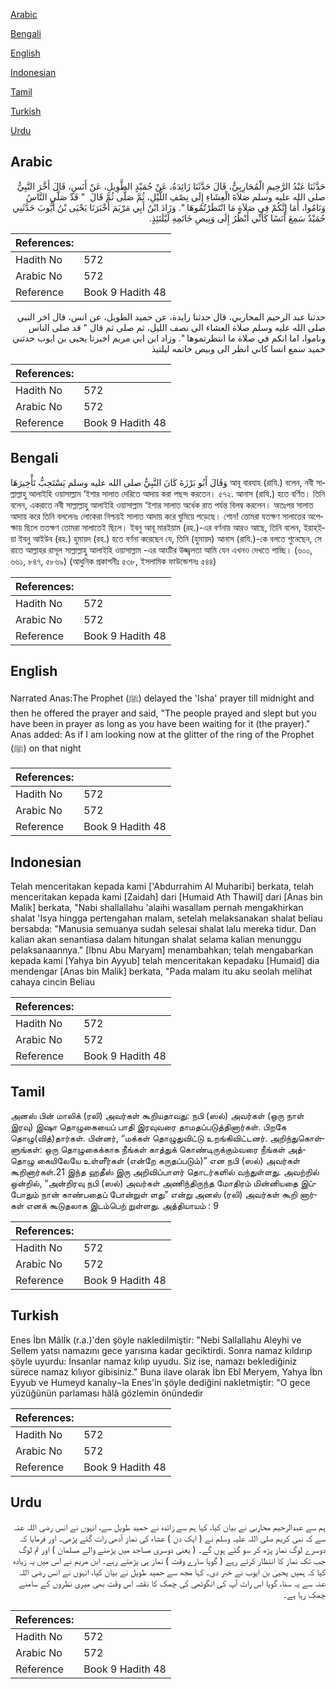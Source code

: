 [Arabic](#arabic)

[Bengali](#bengali)

[English](#english)

[Indonesian](#indonesian)

[Tamil](#tamil)

[Turkish](#turkish)

[Urdu](#urdu)

## Arabic


<div dir="rtl" lang="ar" style={{fontSize:'larger',backgroundColor:'#f8f9fa',padding:20}}>
حَدَّثَنَا عَبْدُ الرَّحِيمِ الْمُحَارِبِيُّ، قَالَ حَدَّثَنَا زَائِدَةُ، عَنْ حُمَيْدٍ الطَّوِيلِ، عَنْ أَنَسٍ، قَالَ أَخَّرَ النَّبِيُّ صلى الله عليه وسلم صَلاَةَ الْعِشَاءِ إِلَى نِصْفِ اللَّيْلِ، ثُمَّ صَلَّى ثُمَّ قَالَ ‏ "‏ قَدْ صَلَّى النَّاسُ وَنَامُوا، أَمَا إِنَّكُمْ فِي صَلاَةٍ مَا انْتَظَرْتُمُوهَا ‏"‏‏.‏ وَزَادَ ابْنُ أَبِي مَرْيَمَ أَخْبَرَنَا يَحْيَى بْنُ أَيُّوبَ حَدَّثَنِي حُمَيْدٌ سَمِعَ أَنَسًا كَأَنِّي أَنْظُرُ إِلَى وَبِيصِ خَاتَمِهِ لَيْلَتَئِذٍ‏.‏
</div>
<div style={{backgroundColor:'#f8f9fa',padding:20, marginBottom: 10}}><table> <thead> <tr> <th>References:</th> <th></th> </tr> </thead> <tbody><tr><td>Hadith No</td><td>572</td></tr><tr><td>Arabic No</td><td>572</td></tr><tr><td>Reference</td><td>Book 9 Hadith 48</td></tr></tbody></table></div>


<div dir="rtl" lang="ar" style={{fontSize:'larger',backgroundColor:'#f8f9fa',padding:20}}>
حدثنا عبد الرحيم المحاربي، قال حدثنا زايدة، عن حميد الطويل، عن انس، قال اخر النبي صلى الله عليه وسلم صلاة العشاء الى نصف الليل، ثم صلى ثم قال " قد صلى الناس وناموا، اما انكم في صلاة ما انتظرتموها ". وزاد ابن ابي مريم اخبرنا يحيى بن ايوب حدثني حميد سمع انسا كاني انظر الى وبيص خاتمه ليلتيذ
</div>
<div style={{backgroundColor:'#f8f9fa',padding:20, marginBottom: 10}}><table> <thead> <tr> <th>References:</th> <th></th> </tr> </thead> <tbody><tr><td>Hadith No</td><td>572</td></tr><tr><td>Arabic No</td><td>572</td></tr><tr><td>Reference</td><td>Book 9 Hadith 48</td></tr></tbody></table></div>

## Bengali


<div dir="ltr" lang="bn" style={{fontSize:'larger',backgroundColor:'#f8f9fa',padding:20}}>
وَقَالَ أَبُو بَرْزَةَ كَانَ النَّبِيُّ صلى الله عليه وسلم يَسْتَحِبُّ تَأْخِيرَهَا আবূ বারযাহ (রাযি.) বলেন, নবী সাল্লাল্লাহু আলাইহি ওয়াসাল্লাম ‘ইশার সালাত দেরিতে আদায় করা পছন্দ করতেন। ৫৭২. আনাস (রাযি.) হতে বর্ণিত। তিনি বলেন, একরাতে নবী সাল্লাল্লাহু আলাইহি ওয়াসাল্লাম ‘ইশার সালাত অর্ধেক রাত পর্যন্ত বিলম্ব করলেন। অতঃপর সালাত আদায় করে তিনি বললেনঃ লোকেরা নিশ্চয়ই সালাত আদায় করে ঘুমিয়ে পড়েছে। শোন! তোমরা যতক্ষণ সালাতের অপেক্ষায় ছিলে ততক্ষণ তোমরা সালাতেই ছিলে। ইবনু আবূ মারইয়াম (রহ.)-এর বর্ণনায় আরও আছে, তিনি বলেন, ইয়াহ্ইয়া ইবনু আইউব (রহ.) হুমায়দ (রহ.) হতে বর্ণনা করেছেন যে, তিনি (হুমায়দ) আনাস (রাযি.)-কে বলতে শুনেছেন, সে রাতে আল্লাহর রাসূল সাল্লাল্লাহু আলাইহি ওয়াসাল্লাম -এর আংটির উজ্জ্বলতা আমি যেন এখনও দেখতে পাচ্ছি। (৬০০, ৬৬১, ৮৪৭, ৫৮৬৯) (আধুনিক প্রকাশনীঃ ৫৩৮, ইসলামিক ফাউন্ডেশনঃ ৫৪৪)
</div>
<div style={{backgroundColor:'#f8f9fa',padding:20, marginBottom: 10}}><table> <thead> <tr> <th>References:</th> <th></th> </tr> </thead> <tbody><tr><td>Hadith No</td><td>572</td></tr><tr><td>Arabic No</td><td>572</td></tr><tr><td>Reference</td><td>Book 9 Hadith 48</td></tr></tbody></table></div>

## English


<div dir="ltr" lang="en" style={{fontSize:'larger',backgroundColor:'#f8f9fa',padding:20}}>
Narrated Anas:The Prophet (ﷺ) delayed the 'Isha' prayer till midnight and then he offered the prayer and said, "The people prayed and slept but you have been in prayer as long as you have been waiting for it (the prayer)." Anas added: As if I am looking now at the glitter of the ring of the Prophet (ﷺ) on that night
</div>
<div style={{backgroundColor:'#f8f9fa',padding:20, marginBottom: 10}}><table> <thead> <tr> <th>References:</th> <th></th> </tr> </thead> <tbody><tr><td>Hadith No</td><td>572</td></tr><tr><td>Arabic No</td><td>572</td></tr><tr><td>Reference</td><td>Book 9 Hadith 48</td></tr></tbody></table></div>

## Indonesian


<div dir="ltr" lang="id" style={{fontSize:'larger',backgroundColor:'#f8f9fa',padding:20}}>
Telah menceritakan kepada kami ['Abdurrahim Al Muharibi] berkata, telah menceritakan kepada kami [Zaidah] dari [Humaid Ath Thawil] dari [Anas bin Malik] berkata, "Nabi shallallahu 'alaihi wasallam pernah mengakhirkan shalat 'Isya hingga pertengahan malam, setelah melaksanakan shalat beliau bersabda: "Manusia semuanya sudah selesai shalat lalu mereka tidur. Dan kalian akan senantiasa dalam hitungan shalat selama kalian menunggu pelaksanaannya." [Ibnu Abu Maryam] menambahkan; telah mengabarkan kepada kami [Yahya bin Ayyub] telah menceritakan kepadaku [Humaid] dia mendengar [Anas bin Malik] berkata, "Pada malam itu aku seolah melihat cahaya cincin Beliau
</div>
<div style={{backgroundColor:'#f8f9fa',padding:20, marginBottom: 10}}><table> <thead> <tr> <th>References:</th> <th></th> </tr> </thead> <tbody><tr><td>Hadith No</td><td>572</td></tr><tr><td>Arabic No</td><td>572</td></tr><tr><td>Reference</td><td>Book 9 Hadith 48</td></tr></tbody></table></div>

## Tamil


<div dir="ltr" lang="ta" style={{fontSize:'larger',backgroundColor:'#f8f9fa',padding:20}}>
அனஸ் பின் மாலிக் (ரலி) அவர்கள் கூறியதாவது: நபி (ஸல்) அவர்கள் (ஒரு நாள் இரவு) இஷா தொழுகையைப் பாதி இரவுவரை தாமதப்படுத்தினார்கள். பிறகே தொழு(வித்)தார்கள். பின்னர், “மக்கள் தொழுதுவிட்டு உறங்கிவிட்டனர். அறிந்துகொள்ளுங்கள்: ஒரு தொழுகைக்காக நீங்கள் காத்துக் கொண்டிருக்கும்வரை நீங்கள் அத்தொழு கையிலேயே உள்ளீர்கள் (என்றே கருதப்படும்)” என நபி (ஸல்) அவர்கள் கூறினார்கள்.21 இந்த ஹதீஸ் இரு அறிவிப்பாளர் தொடர்களில் வந்துள்ளது. அவற்றில் ஒன்றில், “அன்றிரவு நபி (ஸல்) அவர்கள் அணிந்திருந்த மோதிரம் மின்னியதை இப்போதும் நான் காண்பதைப் போன்றுள் ளது” என்று அனஸ் (ரலி) அவர்கள் கூறி னார்கள் எனக் கூடுதலாக இடம்பெற் றுள்ளது. அத்தியாயம் : 9
</div>
<div style={{backgroundColor:'#f8f9fa',padding:20, marginBottom: 10}}><table> <thead> <tr> <th>References:</th> <th></th> </tr> </thead> <tbody><tr><td>Hadith No</td><td>572</td></tr><tr><td>Arabic No</td><td>572</td></tr><tr><td>Reference</td><td>Book 9 Hadith 48</td></tr></tbody></table></div>

## Turkish


<div dir="ltr" lang="tr" style={{fontSize:'larger',backgroundColor:'#f8f9fa',padding:20}}>
Enes İbn Mâlİk (r.a.)'den şöyle nakledilmiştir: "Nebi Sallallahu Aleyhi ve Sellem yatsı namazını gece yarısına kadar geciktirdi. Sonra namaz kıldırıp şöyle uyurdu: İnsanlar namaz kılıp uyudu. Siz ise, namazı beklediğiniz sürece namaz kılıyor gibisiniz." Buna ilave olarak İbn Ebî Meryem, Yahya İbn Eyyub ve Humeyd kanalıy¬la Enes'in şöyle dediğini nakletmiştir: "O gece yüzüğünün parlaması hâlâ gözlemin önündedir
</div>
<div style={{backgroundColor:'#f8f9fa',padding:20, marginBottom: 10}}><table> <thead> <tr> <th>References:</th> <th></th> </tr> </thead> <tbody><tr><td>Hadith No</td><td>572</td></tr><tr><td>Arabic No</td><td>572</td></tr><tr><td>Reference</td><td>Book 9 Hadith 48</td></tr></tbody></table></div>

## Urdu


<div dir="rtl" lang="ur" style={{fontSize:'larger',backgroundColor:'#f8f9fa',padding:20}}>
ہم سے عبدالرحیم محاربی نے بیان کیا، کہا ہم سے زائدہ نے حمید طویل سے، انہوں نے انس رضی اللہ عنہ سے کہ نبی کریم صلی اللہ علیہ وسلم نے ( ایک دن ) عشاء کی نماز آدھی رات گئے پڑھی۔ اور فرمایا کہ دوسرے لوگ نماز پڑھ کر سو گئے ہوں گے۔ ( یعنی دوسری مساجد میں پڑھنے والے مسلمان ) اور تم لوگ جب تک نماز کا انتظار کرتے رہے ( گویا سارے وقت ) نماز ہی پڑھتے رہے۔ ابن مریم نے اس میں یہ زیادہ کیا کہ ہمیں یحییٰ بن ایوب نے خبر دی۔ کہا مجھ سے حمید طویل نے بیان کیا، انہوں نے انس رضی اللہ عنہ سے یہ سنا، گویا اس رات آپ کی انگوٹھی کی چمک کا نقشہ اس وقت بھی میری نظروں کے سامنے چمک رہا ہے۔
</div>
<div style={{backgroundColor:'#f8f9fa',padding:20, marginBottom: 10}}><table> <thead> <tr> <th>References:</th> <th></th> </tr> </thead> <tbody><tr><td>Hadith No</td><td>572</td></tr><tr><td>Arabic No</td><td>572</td></tr><tr><td>Reference</td><td>Book 9 Hadith 48</td></tr></tbody></table></div>